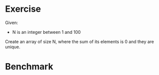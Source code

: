 ﻿# Exercise

Given:
- N is an integer between 1 and 100


Create an array of size N, where the sum of its elements is 0 and they are unique.


# Benchmark
